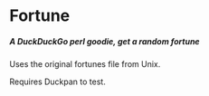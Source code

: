 # Fortune
##### A DuckDuckGo perl goodie, get a random fortune

Uses the original fortunes file from Unix.

Requires Duckpan to test.
